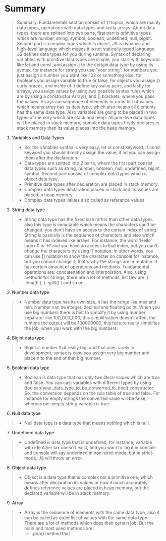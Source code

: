 # Summary

> Summary. Fundamentals section consist of 11 topics, which are mainly data types, operations with data types and lastly arrays. About data types, there are splitted into two parts, first part is primitive types which are number, string, symbol, boolean, undefined, null, bigint. Second part is complex types which is object. JS is dynamic and high-level language which means it is not statically typed language. JS defines data types for you during runtime. Syntax of declaring variables with primitive data types are simple, you start with keywords like let and const, and assign it to the certain data type by using its syntax, for instance for string you use "your string", for numbers you just assign a number you want like 102 or something else, for booleans you assign variable to true or false, for objects you assign {} curly braces, and inside of it define key-value pairs, and lastly for arrays, you assign values by using two possible syntax rules which are by using a constructor Array(), and [] brackets, where you pass the values. Arrays are sequence of elements or order list of values which means array has its data type, which also means all elements has the same data type. Also variables are going to be placed in two types of memory which are stack and heap. All primitive data types will be placed in stack memory, complex data types firstly declares in stack memory then its value places into the heap memory.


1. Variables and Data Types

> - So, the variables syntax is very easy, let or const keyword, if const keyword you should directly assign the value, if let you can assign them after the declaration.
> - Data types are splitted into 2 parts, where the first part consist data types such as string, number, boolean, null, undefined, bigint, symbol. Second part consist of complex data types which is object data type.
> - Primitive data types after declaration are placed in stack memory.
> - Complex data types declaration placed in stack and its values are placed in heap memory.
> - Complex data types values also called as reference values

2. String data type

> - String data type has the fixed size rather than other data types, also this type is immutable which means the characters can't be changed, you don't have an access to the certain index of string. String is basically is the sequence of characters and also which means it has indexes like arrays. For instance, the word 'Hello' index 0 is 'H' and you have an access to that index, but you can't change the characters by using [] notation. In other words, you can use [] notation to show the character on console for instance, but you cannot change it, that's why the strings are immutable. It has certain amount of operations and methods. Fundamental operations are: concatenation and interpolation. Also, using methods for strings, there are a lot of methods, list few are: ( .length ), ( .split() ) and so on...

3. Number data type

> - Number data type has its own size, it has the range like max and min. Number can be integer, decimal and floating point. When you use big numbers there is hint to simplify it by using number separator like 100_000_000, this simplification doesn't affect the runtime the output will be 100000000, this feature really simplifies the job, when you work with the big numbers.

4. Bigint data type

> - Bigint is number that really big, and that uses rarely in development, syntax is easy you assign very big number and place n to the end of that big number.

5. Boolean data type

> - Boolean is data type that has only two literal values which are true and false. You can cast variables with different types by using Boolean(your_data_type_to_be_converted_to_bool) constructor. So, the conversion depends on the rule table of true and false. For instance for empty strings the converted value will be false, whereas not-empty string variable is true.

6. Null data type

> - Null data type is a data type that means nothing which is null.

7. Undefined data type

> - Undefined is data type that is undefined, for instance, variable with identifier tax doesn't exist, and you want to log it in console and console will say undefined in non-strict mode, but in strict-mode, JS will throw an error.

8. Object data type

> - Object is a data type that is complex not a primitive one, which means after declaration its values or how it much accurately defines reference values are placed in heap memory, but the declared variable will be in stack memory.

9. Array

> - Array is the sequence of elements with the same data type, also it can be called as order list of values with the same data type. There are a lot of methods which does their certain job. But the main and most used methods are:
>     - .pop() method that

